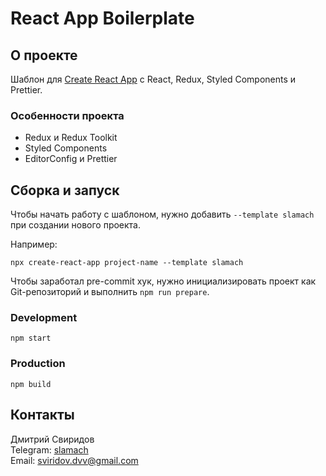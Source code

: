# React App Boilerplate

## О проекте

Шаблон для [Create React App](https://github.com/facebook/create-react-app) c React, Redux, Styled Components и Prettier.

### Особенности проекта
- Redux и Redux Toolkit
- Styled Components
- EditorConfig и Prettier

## Сборка и запуск
Чтобы начать работу с шаблоном, нужно добавить `--template slamach` при создании нового проекта.

Например:
```
npx create-react-app project-name --template slamach
```

Чтобы заработал pre-commit хук, нужно инициализировать проект как Git-репозиторий и выполнить `npm run prepare`.

### Development
```
npm start
```

### Production
```
npm build
```

## Контакты
Дмитрий Свиридов  
Telegram: [slamach](https://t.me/slamach)  
Email: sviridov.dvv@gmail.com

